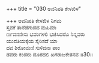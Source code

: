 +++
title = "030 ಅವನಿಪತಿ ಕೇಳಖಿಳ"

+++
ಅವನಿಪತಿ ಕೇಳಖಿಳ ನಿಗಮ   
ಸ್ತವಕೆ ತಾನೆಡೆಗುಡದ ಮಹಿಮಾ  
ರ್ಣವನನೇಸು ಭವಂಗಳಲಿ ಭಜಿಸಿದರೊ ನಿನ್ನವರು   
ಯುವತಿಯಕ್ಕೆಯ ಸೈರಿಸದೆ ಯಾ  
ದವ ಶಿರೋಮಣಿ ಸುಳಿದನಾ ಪಾಂ  
ಡವರು ಕಂಡರು ದೂರದಲಿ ಖಗರಾಜಕೇತನವ       ॥30॥